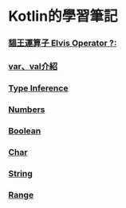 # Kotlin的學習筆記

### [貓王運算子 Elvis Operator ?:](https://yayachang.github.io/Kotlin/elvis_operator)
### [var、val介紹](https://yayachang.github.io/Kotlin/variable)
### [Type Inference](https://yayachang.github.io/Kotlin/type_inference)
### [Numbers](https://yayachang.github.io/Kotlin/Numbers)
### [Boolean](https://yayachang.github.io/Kotlin/boolean)
### [Char](https://yayachang.github.io/Kotlin/char)
### [String](https://yayachang.github.io/Kotlin/string)
### [Range](https://yayachang.github.io/Kotlin/range)
